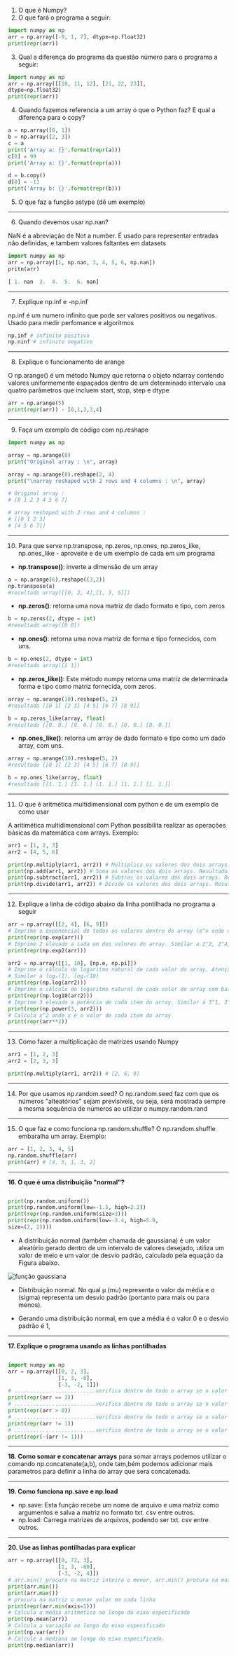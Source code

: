 1. O que é Numpy?
2. O que fará o programa a seguir:
```python
import numpy as np
arr = np.array([-9, 1, 7], dtype=np.float32)
print(repr(arr))
```
3. Qual a diferença do programa da questão número para o programa a seguir:
```python
import numpy as np
arr = np.array([[10, 11, 12], [21, 22, 23]],
dtype=np.float32)
print(repr(arr))
```
4. Quando fazemos referencia a um array o que o Python faz? E qual a diferença para o copy?
```python
a = np.array([0, 1])
b = np.array([2, 3])
c = a
print('Array a: {}'.format(repr(a)))
c[0] = 99
print('Array a: {}'.format(repr(a)))

d = b.copy()
d[0] = -11
print('Array b: {}'.format(repr(b)))
```
5. O que faz a função astype (dê um exemplo)

---
6. Quando devemos usar np.nan?

NaN é a abreviação de Not a number. É usado para representar entradas não definidas, e tambem valores faltantes em datasets

```python
import numpy as np
arr = np.array([1, np.nan, 3, 4, 5, 6, np.nan]) 
pritn(arr) 

[ 1. nan  3.  4.  5.  6. nan]
```

---
7. Explique np.inf e -np.inf

np.inf é um numero infinito que pode ser valores positivos ou negativos. Usado para medir perfomance e algoritmos

```python
np.inf # infinito positivo
np.ninf # infinito negativo
```

---
8. Explique o funcionamento de arange

O np.arange() é um método Numpy que retorna o objeto ndarray contendo 
valores uniformemente espaçados dentro de um determinado intervalo
usa quatro parâmetros que incluem  start, stop, step  e dtype

```python
arr = np.arange(5)
print(repr(arr)) - [0,1,2,3,4]
```

---
9. Faça um exemplo de código com np.reshape
```python
import numpy as np

array = np.arange(8)
print("Original array : \n", array)

array = np.arange(8).reshape(2, 4)
print("\narray reshaped with 2 rows and 4 columns : \n", array)

# Original array : 
# [0 1 2 3 4 5 6 7]

# array reshaped with 2 rows and 4 columns : 
# [[0 1 2 3]
# [4 5 6 7]]
```

---
10. Para que serve np.transpose, np.zeros, np.ones, np.zeros_like, np.ones_like - aproveite e de um exemplo de cada em um programa

- **np.transpose()**: inverte a dimensão de um array
```python
a = np.arange(6).reshape((3,2))
np.transpose(a)
#resultado array([[0, 2, 4],[1, 3, 5]])
```

- **np.zeros()**: retorna uma nova matriz de dado formato e tipo, com zeros
```python
b = np.zeros(2, dtype = int)
#resultado array([0 0])
```

- **np.ones()**: retorna uma nova matriz de forma e tipo fornecidos, com uns.
```python
b = np.ones(2, dtype = int)
#resultado array([1 1])
```

- **np.zeros_like()**: Este método numpy retorna uma matriz de determinada forma e tipo como matriz fornecida, com zeros. 
```python
array = np.arange(10).reshape(5, 2)
#resultado [[0 1] [2 3] [4 5] [6 7] [8 9]]

b = np.zeros_like(array, float)
#resultado [[0. 0.] [0. 0.] [0. 0.] [0. 0.] [0. 0.]]
```

- **np.ones_like()**: retorna um array de dado formato e tipo como um dado array, com uns. 
```python
array = np.arange(10).reshape(5, 2)
#resultado [[0 1] [2 3] [4 5] [6 7] [8 9]]

b = np.ones_like(array, float)
#resultado [[1. 1.] [1. 1.] [1. 1.] [1. 1.] [1. 1.]]
```

---
11. O que é aritmética multidimensional com python e de um exemplo de como usar

A aritimética multidimensional com Python possibilita realizar as operações básicas da matemática com arrays. Exemplo:
```python
arr1 = [1, 2, 3]
arr2 = [4, 5, 6]

print(np.multiply(arr1, arr2)) # Multiplica os valores dos dois arrays. Resultado: [4, 10, 18]
print(np.add(arr1, arr2)) # Soma os valores dos dois arrays. Resultado: [5, 7, 9]
print(np.subtract(arr1, arr2)) # Subtrai os valores dos dois arrays. Resultado: [-3, -3, -3]
print(np.divide(arr1, arr2)) # Divide os valores dos dois arrays. Resultado: [0.25, 0.4, 0.5]
```

---
12. Explique a linha de código abaixo da linha pontilhada no programa a seguir

```python
arr = np.array([[2, 4], [6, 9]])
# Imprime o exponencial de todos os valores dentro do array (e^x onde e = Número de Euler). Similar a 2.718281^2, 2.718281^4 ...
print(repr(np.exp(arr)))
# Imprime 2 elevado a cada um dos valores do array. Similar a 2^2, 2^4, 2^6, 2^9
print(repr(np.exp2(arr)))

arr2 = np.array([[1, 10], [np.e, np.pi]])
# Imprime o cálculo do logaritmo natural de cada valor do array. Atenção para np.e = Número de Euler, np.pi = valor de PI
# Similar a logₑ(1), logₑ(10)
print(repr(np.log(arr2)))
# Imprime o cálculo do logaritmo natural de cada valor do array com base 10 ao invés de e. Similar a log10(1), log10(10)
print(repr(np.log10(arr2)))
# Imprime 3 elevado a potência de cada item do array. Similar a 3^1, 3^10
print(repr(np.power(3, arr2)))
# Calcula x^2 onde x é o valor de cada item do array
print(repr(arr**2))
```

---
13. Como fazer a multiplicação de matrizes usando Numpy

```python
arr1 = [1, 2, 3]
arr2 = [2, 3, 3]

print(np.multiply(arr1, arr2)) # [2, 6, 9]
```

---
14. Por que usamos np.random.seed?
O np.random.seed faz com que os números "alteatórios" sejam previsíveis, ou seja, será mostrada sempre a mesma sequência de números ao utilizar o numpy.random.rand

---
15. O que faz e como funciona np.random.shuffle?
O np.random.shuffle embaralha um array. Exemplo:
```python
arr = [1, 2, 3, 4, 5]
np.random.shuffle(arr)
print(arr) # [4, 5, 1, 3, 2]
```

---
**16.  O que é uma distribuição "normal"?**

```python

print(np.random.uniform())
print(np.random.uniform(low=-1.5, high=2.2))
print(repr(np.random.uniform(size=3)))
print(repr(np.random.uniform(low=-3.4, high=5.9,
size=(2, 2))))
```

- A distribuição normal (também chamada de gaussiana) é um valor aleatório gerado dentro de um intervalo de valores desejado, utiliza um valor de meio e um valor de desvio padrão, calculado pela equação da Figura abaixo.

![função gaussiana](funcao.png)

- Distribuição normal.
No qual μ (mu) representa o valor da média e σ (sigma) representa um desvio padrão (portanto para mais ou para menos).

- Gerando uma distribuição normal, em que a média é o valor 0 e o desvio padrão é 1,

---
**17.  Explique o programa usando as linhas pontilhadas**
```python

import numpy as np
arr = np.array([[0, 2, 3],
                [1, 3, -6],
                [-3, -2, 1]])
# ..........................verifica dentro de todo o array se o valor de cada posição representa o número 3 e retorna true ou false
print(repr(arr == 3))
# ..........................verifica dentro de todo o array se o valor de cada posição é maior que 0 e retorna true ou false
print(repr(arr > 0))
# ..........................verifica dentro de todo o array se o valor de cada posição é diferente de 1 e retorna true ou false
print(repr(arr != 1))
# ..........................verifica dentro de todo o array se o valor de cada posição é igual a 1 e retorna true ou false
print(repr(~(arr != 1)))

```

---
**18. Como somar e concatenar arrays**
para somar arrays  podemos  utilizar o comando np.concatenate(a,b), onde tam,bém podemos adicionar mais parametros para definir a linha do array que sera concatenada.

---
**19. Como funciona np.save e np.load**

- np.save: Esta função recebe um nome de arquivo e uma matriz como argumentos e salva a matriz no formato txt. csv entre outros.
- np.load: Carrega matrizes de arquivos, podendo ser txt. csv entre outros.

---
**20. Use as linhas pontilhadas para explicar**
```python
arr = np.array([[0, 72, 3],
                [1, 3, -60],
                [-3, -2, 4]])
# arr.min() procura na matriz inteira o menor, arr.min() procura na matriz inteira o menor valor
print(arr.min())
print(arr.max())
# procura na matriz o menor valor em cada linha
print(repr(arr.min(axis=1)))
# Calcula a média aritmética ao longo do eixo especificado
print(np.mean(arr))
# Calcula a variação ao longo do eixo especificado
print(np.var(arr))
# Calcule a mediana ao longo do eixo especificado.
print(np.median(arr))
